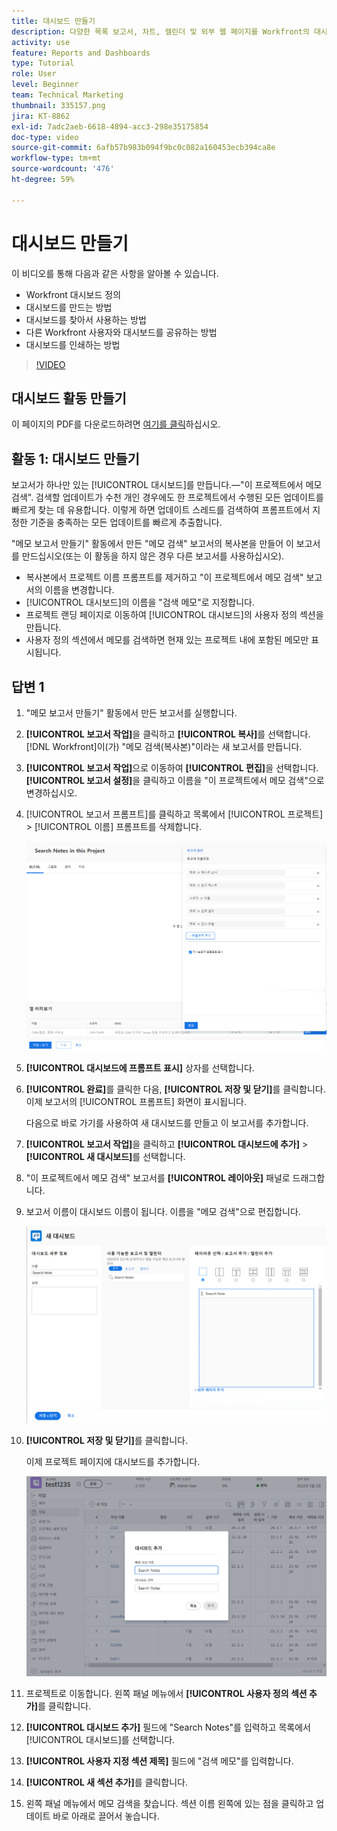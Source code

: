 ```yaml
---
title: 대시보드 만들기
description: 다양한 목록 보고서, 차트, 캘린더 및 외부 웹 페이지를 Workfront의 대시보드에 결합하는 방법에 대해 알아봅니다.
activity: use
feature: Reports and Dashboards
type: Tutorial
role: User
level: Beginner
team: Technical Marketing
thumbnail: 335157.png
jira: KT-8862
exl-id: 7adc2aeb-6618-4894-acc3-298e35175854
doc-type: video
source-git-commit: 6afb57b983b094f9bc0c082a160453ecb394ca8e
workflow-type: tm+mt
source-wordcount: '476'
ht-degree: 59%

---
```


# 대시보드 만들기

이 비디오를 통해 다음과 같은 사항을 알아볼 수 있습니다.

* Workfront 대시보드 정의
* 대시보드를 만드는 방법
* 대시보드를 찾아서 사용하는 방법
* 다른 Workfront 사용자와 대시보드를 공유하는 방법
* 대시보드를 인쇄하는 방법

>[!VIDEO](https://video.tv.adobe.com/v/335157/?quality=12&learn=on)

## 대시보드 활동 만들기

이 페이지의 PDF를 다운로드하려면 [여기를 클릭](/help/assets/create-dashboard-activities.pdf)하십시오.

## 활동 1: 대시보드 만들기

보고서가 하나만 있는 [!UICONTROL 대시보드]를 만듭니다.—&quot;이 프로젝트에서 메모 검색&quot;. 검색할 업데이트가 수천 개인 경우에도 한 프로젝트에서 수행된 모든 업데이트를 빠르게 찾는 데 유용합니다. 이렇게 하면 업데이트 스레드를 검색하여 프롬프트에서 지정한 기준을 충족하는 모든 업데이트를 빠르게 추출합니다.

&quot;메모 보고서 만들기&quot; 활동에서 만든 &quot;메모 검색&quot; 보고서의 복사본을 만들어 이 보고서를 만드십시오(또는 이 활동을 하지 않은 경우 다른 보고서를 사용하십시오).

* 복사본에서 프로젝트 이름 프롬프트를 제거하고 &quot;이 프로젝트에서 메모 검색&quot; 보고서의 이름을 변경합니다.
* [!UICONTROL 대시보드]의 이름을 &quot;검색 메모&quot;로 지정합니다.
* 프로젝트 랜딩 페이지로 이동하여 [!UICONTROL 대시보드]의 사용자 정의 섹션을 만듭니다.
* 사용자 정의 섹션에서 메모를 검색하면 현재 있는 프로젝트 내에 포함된 메모만 표시됩니다.

## 답변 1

1. &quot;메모 보고서 만들기&quot; 활동에서 만든 보고서를 실행합니다.
1. **[!UICONTROL 보고서 작업]**&#x200B;을 클릭하고 **[!UICONTROL 복사]**&#x200B;를 선택합니다. [!DNL Workfront]이(가) &quot;메모 검색(복사본)&quot;이라는 새 보고서를 만듭니다.
1. **[!UICONTROL 보고서 작업]**&#x200B;으로 이동하여 **[!UICONTROL 편집]**&#x200B;을 선택합니다. **[!UICONTROL 보고서 설정]**&#x200B;을 클릭하고 이름을 &quot;이 프로젝트에서 메모 검색&quot;으로 변경하십시오.
1. [!UICONTROL 보고서 프롬프트]를 클릭하고 목록에서 [!UICONTROL 프로젝트] > [!UICONTROL 이름] 프롬프트를 삭제합니다.

   ![새 대시보드를 생성하는 화면 이미지](assets/edit-report-prompts.png)

1. **[!UICONTROL 대시보드에 프롬프트 표시]** 상자를 선택합니다.
1. **[!UICONTROL 완료]**&#x200B;를 클릭한 다음, **[!UICONTROL 저장 및 닫기]**&#x200B;를 클릭합니다. 이제 보고서의 [!UICONTROL 프롬프트] 화면이 표시됩니다.

   다음으로 바로 가기를 사용하여 새 대시보드를 만들고 이 보고서를 추가합니다.

1. **[!UICONTROL 보고서 작업]**&#x200B;을 클릭하고 **[!UICONTROL 대시보드에 추가]** > **[!UICONTROL 새 대시보드]**&#x200B;를 선택합니다.
1. &quot;이 프로젝트에서 메모 검색&quot; 보고서를 **[!UICONTROL 레이아웃]** 패널로 드래그합니다.
1. 보고서 이름이 대시보드 이름이 됩니다. 이름을 &quot;메모 검색&quot;으로 편집합니다.

   ![새 대시보드를 생성하는 화면 이미지](assets/create-dashboard.png)

1. **[!UICONTROL 저장 및 닫기]**&#x200B;를 클릭합니다.

   이제 프로젝트 페이지에 대시보드를 추가합니다.

   ![새 대시보드를 생성하는 화면 이미지](assets/add-custom-section.png)

1. 프로젝트로 이동합니다. 왼쪽 패널 메뉴에서 **[!UICONTROL 사용자 정의 섹션 추가]**&#x200B;를 클릭합니다.
1. **[!UICONTROL 대시보드 추가]** 필드에 &quot;Search Notes&quot;를 입력하고 목록에서 [!UICONTROL 대시보드]를 선택합니다.
1. **[!UICONTROL 사용자 지정 섹션 제목]** 필드에 &quot;검색 메모&quot;를 입력합니다.
1. **[!UICONTROL 새 섹션 추가]**&#x200B;를 클릭합니다.
1. 왼쪽 패널 메뉴에서 메모 검색을 찾습니다. 섹션 이름 왼쪽에 있는 점을 클릭하고 업데이트 바로 아래로 끌어서 놓습니다.
